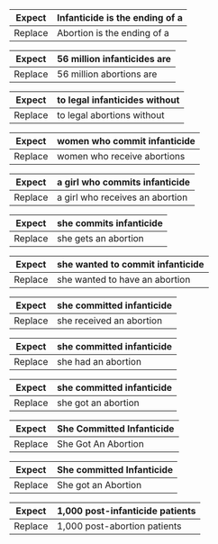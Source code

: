 
| Expect  | Infanticide is the ending of a   |
|---------|----------------------------------|
| Replace | Abortion is the ending of a      |


| Expect  | 56 million infanticides are      |
|---------|----------------------------------|
| Replace | 56 million abortions are         |


| Expect  | to legal infanticides without    |
|---------|----------------------------------|
| Replace | to legal abortions without       |


| Expect  | women who commit infanticide     |
|---------|----------------------------------|
| Replace | women who receive abortions      |


| Expect  | a girl who commits infanticide   |
|---------|----------------------------------|
| Replace | a girl who receives an abortion  |


| Expect  | she commits infanticide          |
|---------|----------------------------------|
| Replace | she gets an abortion             |


| Expect  | she wanted to commit infanticide |
|---------|----------------------------------|
| Replace | she wanted to have an abortion   |


| Expect  | she committed infanticide        |
|---------|----------------------------------|
| Replace | she received an abortion         |


| Expect  | she committed infanticide        |
|---------|----------------------------------|
| Replace | she had an abortion              |


| Expect  | she committed infanticide        |
|---------|----------------------------------|
| Replace | she got an abortion              |


| Expect  | She Committed Infanticide        |
|---------|----------------------------------|
| Replace | She Got An Abortion              |


| Expect  | She committed Infanticide        |
|---------|----------------------------------|
| Replace | She got an Abortion              |


| Expect  | 1,000 post-infanticide patients  |
|---------|----------------------------------|
| Replace | 1,000 post-abortion patients     |
